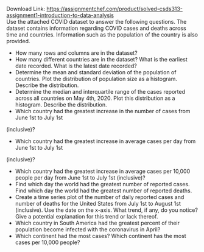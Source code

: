 Download Link: https://assignmentchef.com/product/solved-csds313-assignment1-introduction-to-data-analysis
<br>
Use the attached COVID dataset to answer the following questions. The dataset contains information regarding COVID cases and deaths across time and countries. Information such as the population of the country is also provided.

<ul>

 <li>How many rows and columns are in the dataset?</li>

 <li>How many different countries are in the dataset? What is the earliest date recorded. What is the latest date recorded?</li>

 <li>Determine the mean and standard deviation of the population of countries. Plot the distribution of population size as a histogram. Describe the distribution.</li>

 <li>Determine the median and interquartile range of the cases reported across all countries on May 4th, 2020. Plot this distribution as a histogram. Describe the distribution.</li>

 <li>Which country had the greatest increase in the number of cases from June 1st to July 1st</li>

</ul>

(inclusive)?

<ul>

 <li>Which country had the greatest increase in average cases per day from June 1st to July 1st</li>

</ul>

(inclusive)?

<ul>

 <li>Which country had the greatest increase in average cases per 10,000 people per day from June 1st to July 1st (inclusive)?</li>

 <li>Find which day the world had the greatest number of reported cases. Find which day the world had the greatest number of reported deaths.</li>

 <li>Create a time series plot of the number of daily reported cases and number of deaths for the United States from July 1st to August 1st (inclusive). Use the date on the x-axis. What trend, if any, do you notice? Give a potential explanation for this trend or lack thereof.</li>

 <li>Which country in South America had the greatest percent of their population become infected with the coronavirus in April?</li>

 <li>Which continent had the most cases? Which continent has the most cases per 10,000 people?</li>

</ul>